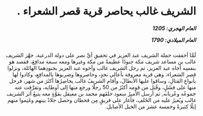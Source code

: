 <h1 dir="rtl">الشريف غالب يحاصر قرية قصر الشعراء .</h1>

<h5 dir="rtl">العام الهجري:  1205

العام الميلادي: 1790

</h5>

<p dir="rtl">لَمَّا أخفقت حملة الشريف عبد العزيز في تحقيقِ أيِّ نصر على دولة الدرعية، جهَّز الشريف غالب بن مساعد شريف مكة جنودًا عظيمةً من مكة وغيرها ومعه سبعة مدافِعَ، فقصد هو بنفسِه أخاه عبد العزيز، ثم رحل الشريف غالب وأخوه عبد العزيز بجنودِهما الهائلة، ونزلوا قصر الشعراء، وهي قرية معروفة بأعالي نجدٍ، وحاصروها وضربوها بالمدافِعِ، وكادوا لها بأنواعِ القتالِ، وساقوا عليها الأبطالَ، وأقام الشريفُ غالب يحاصِرُها أكثَرَ من شهر، فرحل منها على فشَلٍ، وقُتل من قومه أكثَرُ من 50 رجلًا ورجع منها إلى أوطانِه، وتفرَّقت عنه جموعُه وعُربانه, ثم أرسل الأميرُ سعود خلفَهم محمد بن معيقل بقوَّةٍ معه يتبعُ أثر الشريف غالب ويُغيرُ عليه من الخَلفِ، فأغار على فريقٍ مِن قحطان وحصل جلادٌ بينهم وغَنِموا منهم إبلًا كثيرةً وخمسة عشر من الخيل الأصايل.</p></br>
